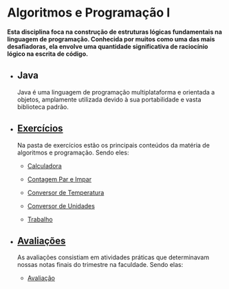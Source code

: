 # Algoritmos e Programação I

**Esta disciplina foca na construção de estruturas lógicas fundamentais na linguagem de programação. Conhecida por muitos como uma das mais desafiadoras, ela envolve uma quantidade significativa de raciocínio lógico na escrita de código.**

- ## Java

  Java é uma linguagem de programação multiplataforma e orientada a objetos, amplamente utilizada devido à sua portabilidade e vasta biblioteca padrão.

- ## <a href="https://github.com/Olossy/Faculdade/tree/main/1º%20Período/Algoritmos%20e%20Progamação%20I/Exercícios">Exercícios</a>

  Na pasta de exercícios estão os principais conteúdos da matéria de algoritmos e programação. Sendo eles:

  - <a href="https://github.com/Olossy/Faculdade/tree/main/1º%20Período/Algoritmos%20e%20Progamação%20I/Exercícios/Calculadora">Calculadora</a>
  
  - <a href="https://github.com/Olossy/Faculdade/tree/main/1º%20Período/Algoritmos%20e%20Progamação%20I/Exercícios/Contagem%20Par%20e%20Impar">Contagem Par e Impar</a>
  
  - <a href="https://github.com/Olossy/Faculdade/tree/main/1º%20Período/Algoritmos%20e%20Progamação%20I/Exercícios/Conversor%20de%20Temperatura">Conversor de Temperatura</a>
  
  - <a href="https://github.com/Olossy/Faculdade/tree/main/1º%20Período/Algoritmos%20e%20Progamação%20I/Exercícios/Conversor%20de%20Unidades">Conversor de Unidades</a>
  
  - <a href="https://github.com/Olossy/Faculdade/tree/main/1º%20Período/Algoritmos%20e%20Progamação%20I/Exercícios/Trabalho">Trabalho </a>

- ## <a href="https://github.com/Olossy/Faculdade/tree/main/1º%20Período/Algoritmos%20e%20Progamação%20I/Avaliações">Avaliações</a>
 
  As avaliações consistiam em atividades práticas que determinavam nossas notas finais do trimestre na faculdade. Sendo elas:

  - <a href="https://github.com/Olossy/Faculdade/blob/main/1º%20Período/Algoritmos%20e%20Progamação%20I/Avaliações/Avaliação.java">Avaliação</a>

  
